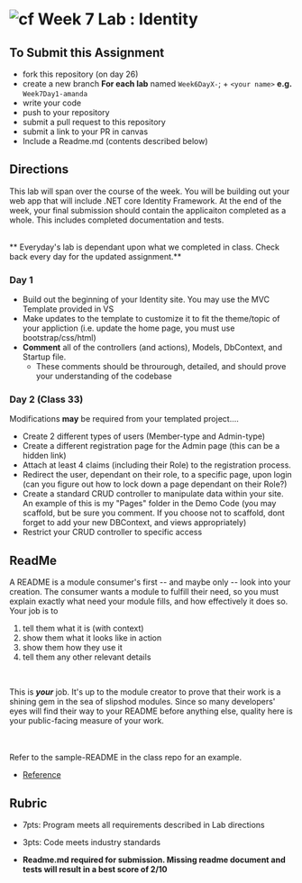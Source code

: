 ![cf](http://i.imgur.com/7v5ASc8.png) Week 7 Lab : Identity
=====================================

## To Submit this Assignment
- fork this repository (on day 26)
- create a new branch **For each lab** named `Week6DayX-`; + `<your name>` **e.g.** `Week7Day1-amanda`
- write your code
- push to your repository
- submit a pull request to this repository
- submit a link to your PR in canvas
- Include a Readme.md (contents described below)

## Directions
This lab will span over the course of the week. You will be building out your web app that will include .NET core Identity Framework. At the end of the week, your final submission should contain the applicaiton completed as a whole. This includes
completed documentation and tests. 
<br /> <br />

** Everyday's lab is dependant upon what we completed in class. Check back every day for the updated assignment.**

### Day 1
- Build out the beginning of your Identity site. You may use the MVC Template provided in VS
- Make updates to the template to customize it to fit the theme/topic of your appliction (i.e. update the home page,  you must use bootstrap/css/html)
- **Comment** all of the controllers (and actions), Models, DbContext, and Startup file.
  - These comments should be throurough, detailed, and should prove your understanding of the codebase

### Day 2 (Class 33)
Modifications **may** be required from your templated project....
- Create 2 different types of users (Member-type and Admin-type)
- Create a different registration page for the Admin page (this can be a hidden link)
- Attach at least 4 claims (including their Role) to the registration process.
- Redirect the user, dependant on their role, to a specific page, upon login (can you figure out how to lock down a page dependant on their Role?)
- Create a standard CRUD controller to manipulate data within your site. An example of this is my "Pages" folder in the Demo Code (you may scaffold, but be sure you comment. If you choose not to scaffold, dont forget to add your new DBContext, and views appropriately)
- Restrict your CRUD controller to specific access

## ReadMe
A README is a module consumer's first -- and maybe only -- look into your creation. The consumer wants a module to fulfill their need, so you must explain exactly what need your module fills, and how effectively it does so.
<br />
Your job is to

1. tell them what it is (with context)
2. show them what it looks like in action
3. show them how they use it
4. tell them any other relevant details
<br />

This is ***your*** job. It's up to the module creator to prove that their work is a shining gem in the sea of slipshod modules. Since so many developers' eyes will find their way to your README before anything else, quality here is your public-facing measure of your work.

<br /> <br /> Refer to the sample-README in the class repo for an example. 
- [Reference](https://github.com/noffle/art-of-readme)

## Rubric
- 7pts: Program meets all requirements described in Lab directions
- 3pts: Code meets industry standards

- **Readme.md required for submission. Missing readme document and tests will result in a best score of 2/10**
